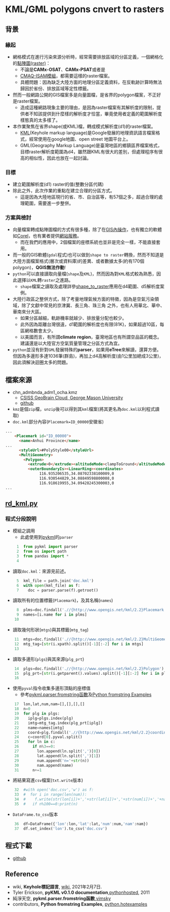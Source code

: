 # KML/GML polygons cnvert to rasters

## 背景

### 緣起
- 網格模式在進行污染來源分析時，經常需要排放區域的分區定義，一個網格化的[點陣圖(raster)](https://zh.wikipedia.org/wiki/%E4%BD%8D%E5%9B%BE)：
  * 不論是**CAMx-OSAT**、**CAMx-PSAT**或者是
  * [CMAQ-ISAM模組]()，都需要這樣的raster檔案。
  * 具體問題：因為缺乏大陸方面的地理分區定義資料，在反軌跡計算時無法歸因於省份、排放區域等定性標籤。
- 然而一般網路公開的GIS檔案多是向量圖檔，是省界的polygon檔案，不正好是raster檔案。
  - 造成這種網路現象主要的理由，是因為raster檔案有其解析度的限制，提供者不知該提供到什麼樣的解析度才恰當，畢竟使用者定義的範圍解析度樣態真的太多樣了。
- 本作業聚焦在省界shape(或KML)檔，轉成模式解析度(d1)的raster檔案。
  * [KML](https://zh.wikipedia.org/wiki/KML)(Keyhole markup language)是Google發展的地理資訊語言檔案格式，經常使用在google地圖、open street 地圖平台上。
  * GML(Geography Markup Language)是臺灣地區的鄉鎮區界檔案格式，目標raster解析度範圍為d4，雖然跟KML有很大的差別，但處理程序有很高的相似性，因此也放在一起討論。

### 目標
- 建立範圍解析度(d1) raster的值(整數分區代碼)
- 除此之外，此次作業的重點在建立合理的分區方式。
  - 這是因為大陸地區現行的省、市、自治區等，有57個之多，超過合理的處理範圍，需要進一步整併。  

### 方案與檢討
- 向量檔案轉成點陣圖檔的方式有很多種，除了在[GIS內操作](https://www.youtube.com/watch?v=REEoiWhnOC4)，也有獨立的軟體如[Corel](http://product.corel.com/help/CorelDRAW/540240626/Main/CT/Doc/wwhelp/wwhimpl/common/html/wwhelp.htm?context=CorelDRAW_Help&file=CorelDRAW-Converting-vector-graphics-to-bitmaps.html)，也有業者提供[網站服務](https://mygeodata.cloud/converter/)。
  * 而在我們的應用中，2個檔案的座標系統也並非是完全一樣，不能直接套用。
- 而一般的GIS軟體(`gdal`程式)也可以做到`shape to raster`轉換，然而不知道是大陸方面檔案格式(層次或資料庫)的差異、或者數據太多(約有170個polygon)，**QGIS無法作動**!
- `python`可以直接讀取向量檔(`shape`及`KML`)，然而因為對`KML`格式較為熟悉，因此選擇以`KML`轉`raster`之進路。
  * `shape`檔案之讀取及處理詳參[shape_to_raster](https://www.evernote.com/shard/s125/sh/80584516-ae2c-e301-5128-0d45e49b97c1/abd5919c278850a9fc0273cf90324ce3)應用在d4範圍、d5解析度案例。
- 大陸行政區之整併方式，除了考量地理氣候方面的特徵，因為是空氣污染領域，除了文獻中常見的京津冀、長三角、珠三角 之外，也有人用華北、華中、華南來分大區。
  * 如果分區越細，軌跡機率就越少、排放量分配也較少。
  * 此外因為距離台灣很遠，d1範圍的解析度也有限(81K)，如果超過10區，每區網格數會太少。
  * 以美國而言，有所謂**climate region**，臺灣地區也有所謂空品區的概念。 建議還是以大陸官方空氣質量管理之分區方式為宜。
- `python`並沒有針對`GML`發展特殊的**parser**，如果用**eTree**來解讀，還算方便。但因為多邊形多達1036筆(群島)，再加上d4高解析度(由1公里加總成3公里)，因此須解決迴圈太多的問題。

## 檔案來源
- chn_admbnda_adm1_ocha.kmz
  - [CSISS GeoBrain Cloud, George Mason University](https://cloud.csiss.gmu.edu/uddi/th/dataset/china-administrative-boundaries)
  - [github](https://github.com/edwenger/2019-nCoV/find/master)
- `kmz`是個`zip`檔，`unzip`後可以得到其`kml`檔案(將其更名為`doc.kml`以利程式讀取)
- `doc.kml`部分內容(`Placemark=ID_00000`安徽省)

```html
...
    <Placemark id="ID_00000">
      <name>Anhui Province</name>
...
      <styleUrl>#PolyStyle00</styleUrl>
      <MultiGeometry>
        <Polygon>
          <extrude>0</extrude><altitudeMode>clampToGround</altitudeMode>
          <outerBoundaryIs><LinearRing><coordinates> 
               116.935206535,34.08702338100009,0 
               116.930544829,34.08849598800008,0 
               116.918619955,34.09428245300003,0                
...               
```
## [rd_kml.py](https://github.com/sinotec2/cmaq_relatives/blob/master/land/gridmask/rd_kml.py)

### 程式分段說明
- 模組之調用
  - 此處使用到[pykml](https://pythonhosted.org/pykml/)的`parser`

```python
     1	from pykml import parser
     2	from os import path
     3	from pandas import *
     4	
```
- 讀取`doc.kml`：來源見前述。

```python
     5	kml_file = path.join('doc.kml')
     6	with open(kml_file) as f:
     7	  doc = parser.parse(f).getroot()
```
- 讀取所有的位置標籤(`Placemark`)，及其名稱(`names`)

```python
     8	plms=doc.findall('.//{http://www.opengis.net/kml/2.2}Placemark')
     9	names=[i.name for i in plms]
    10	
```
- 讀取幾何形狀(`mtgs`)與其標籤(`mtg_tag`)

```python
    11	mtgs=doc.findall('.//{http://www.opengis.net/kml/2.2}MultiGeometry')
    12	mtg_tag=[str(i.xpath).split()[-1][:-2] for i in mtgs]
    13	
```
- 讀取多邊形(`plgs`)與其來源(`plg_prt`)

```python
    14	plgs=doc.findall('.//{http://www.opengis.net/kml/2.2}Polygon')
    15	plg_prt=[str(i.getparent().values).split()[-1][:-2] for i in plgs]
    16	
```
- 使用`pyval`指令收集多邊形頂點的座標值
  - 參考[pykml.parser.fromstring函數](https://vimsky.com/zh-tw/examples/detail/python-ex-pykml.parser---fromstring-function.html)及[Python fromstring Examples](https://python.hotexamples.com/examples/pykml.parser/-/fromstring/python-fromstring-function-examples.html)

```python
    17	lon,lat,num,nam=[],[],[],[]
    18	n=0
    19	for plg in plgs:
    20	  iplg=plgs.index(plg)
    21	  imtg=mtg_tag.index(plg_prt[iplg])
    22	  name=names[imtg]
    23	  coord=plg.findall('.//{http://www.opengis.net/kml/2.2}coordinates')
    24	  c=coord[0].pyval.split()
    25	  for ln in c:
    26	    if n%3==0:
    27	      lon.append(ln.split(',')[0])
    28	      lat.append(ln.split(',')[1])
    29	      num.append('n='+str(n))
    30	      nam.append(name)
    31	    n+=1
```
- 將結果寫進`csv`檔案(`txt.write`版本)

```python
    32	#with open('doc.csv','w') as f:
    33	#  for i in range(len(num)):
    34	#    f.write(str(lon[i])+','+str(lat[i])+','+str(num[i])+','+nam[i]+'\n')
    35	#   if n%100==0:print(n)
```
- `DataFrame.to_csv`版本

```python
    36	df=DataFrame({'lon':lon,'lat':lat,'num':num,'nam':nam})
    37	df.set_index('lon').to_csv('doc.csv')
```
## 程式下載
- [github](https://github.com/sinotec2/cmaq_relatives/blob/master/land/gridmask/rd_kml.py)

## Reference
- wiki, **Keyhole標記語言**, [wiki](https://zh.wikipedia.org/wiki/KML), 2021年2月7日.
- Tyler Erickson, **pyKML v0.1.0 documentation**,[pythonhosted](https://pythonhosted.org/pykml/), 2011
- 純淨天空, **pykml.parser.fromstring函數**,[vimsky](https://vimsky.com/zh-tw/examples/detail/python-ex-pykml.parser---fromstring-function.html)
- contributors, **Python fromstring Examples**, [python.hotexamples](https://python.hotexamples.com/examples/pykml.parser/-/fromstring/python-fromstring-function-examples.html)